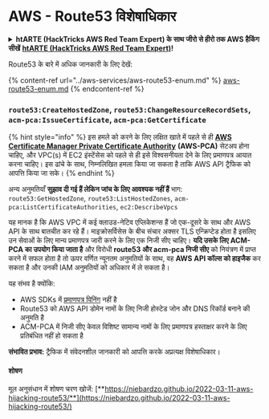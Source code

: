 # AWS - Route53 विशेषाधिकार

<details>

<summary><strong>htARTE (HackTricks AWS Red Team Expert) के साथ जीरो से हीरो तक AWS हैकिंग सीखें</strong> <a href="https://training.hacktricks.xyz/courses/arte"><strong>htARTE (HackTricks AWS Red Team Expert)</strong></a><strong>!</strong></summary>

HackTricks का समर्थन करने के अन्य तरीके:

* यदि आप अपनी कंपनी का विज्ञापन **HackTricks में देखना चाहते हैं** या **HackTricks को PDF में डाउनलोड करना चाहते हैं** तो [**सब्सक्रिप्शन प्लान्स देखें**](https://github.com/sponsors/carlospolop)!
* [**आधिकारिक PEASS और HackTricks स्वैग**](https://peass.creator-spring.com) प्राप्त करें
* हमारे विशेष [**NFTs**](https://opensea.io/collection/the-peass-family) कलेक्शन, [**The PEASS Family**](https://opensea.io/collection/the-peass-family) खोजें
* **शामिल हों** 💬 [**डिस्कॉर्ड समूह**](https://discord.gg/hRep4RUj7f) या [**टेलीग्राम समूह**](https://t.me/peass) या हमें **ट्विटर** पर **फॉलो** करें 🐦 [**@hacktricks_live**](https://twitter.com/hacktricks_live)**.**
* **हैकिंग ट्रिक्स साझा करें** द्वारा PRs सबमिट करके [**HackTricks**](https://github.com/carlospolop/hacktricks) और [**HackTricks Cloud**](https://github.com/carlospolop/hacktricks-cloud) github repos.

</details>

Route53 के बारे में अधिक जानकारी के लिए देखें:

{% content-ref url="../aws-services/aws-route53-enum.md" %}
[aws-route53-enum.md](../aws-services/aws-route53-enum.md)
{% endcontent-ref %}

### `route53:CreateHostedZone`, `route53:ChangeResourceRecordSets`, `acm-pca:IssueCertificate`, `acm-pca:GetCertificate`

{% hint style="info" %}
इस हमले को करने के लिए लक्षित खाते में पहले से ही [**AWS Certificate Manager Private Certificate Authority**](https://aws.amazon.com/certificate-manager/private-certificate-authority/) **(AWS-PCA)** सेटअप होना चाहिए, और VPC(s) में EC2 इंस्टेंसेस को पहले से ही इसे विश्वसनीयता देने के लिए प्रमाणपत्र आयात करना चाहिए। इस ढांचे के साथ, निम्नलिखित हमला किया जा सकता है ताकि AWS API ट्रैफिक को आपत्ति किया जा सके।
{% endhint %}

अन्य अनुमतियाँ **सुझाव दी गई हैं लेकिन जांच के लिए आवश्यक नहीं हैं** भाग: `route53:GetHostedZone`, `route53:ListHostedZones`, `acm-pca:ListCertificateAuthorities`, `ec2:DescribeVpcs`

यह मानक है कि AWS VPC में कई क्लाउड-नेटिव एप्लिकेशन्स हैं जो एक-दूसरे के साथ और AWS API के साथ बातचीत कर रहे हैं। माइक्रोसर्विसेस के बीच संचार अक्सर TLS एन्क्रिप्टेड होता है इसलिए उन सेवाओं के लिए मान्य प्रमाणपत्र जारी करने के लिए एक निजी सीए चाहिए। **यदि उसके लिए ACM-PCA का उपयोग किया जाता है** और विरोधी **route53 और acm-pca निजी सीए** को नियंत्रण में प्राप्त करने में सफल होता है तो ऊपर वर्णित न्यूनतम अनुमतियों के साथ, वह **AWS API कॉल्स को हाइजैक** कर सकता है और उनकी IAM अनुमतियों को अधिकार में ले सकता है।

यह संभव है क्योंकि:

* AWS SDKs में [प्रमाणपत्र पिनिंग](https://www.digicert.com/blog/certificate-pinning-what-is-certificate-pinning) नहीं है
* Route53 को AWS API डोमेन नामों के लिए निजी होस्टेड जोन और DNS रिकॉर्ड बनाने की अनुमति है
* ACM-PCA में निजी सीए केवल विशिष्ट सामान्य नामों के लिए प्रमाणपत्र हस्ताक्षर करने के लिए प्रतिबंधित नहीं हो सकता है

**संभावित प्रभाव:** ट्रैफिक में संवेदनशील जानकारी को आपत्ति करके अप्रत्यक्ष विशेषाधिकार।

#### शोषण <a href="#discovery" id="discovery"></a>

मूल अनुसंधान में शोषण चरण खोजें: [**https://niebardzo.github.io/2022-03-11-aws-hijacking-route53/**](https://niebardzo.github.io/2022-03-11-aws-hijacking-route53/)

